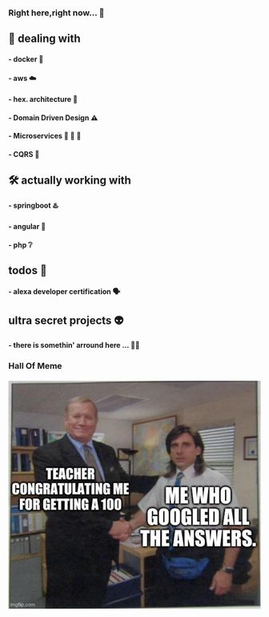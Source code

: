 ### Right here,right now... 🎵

## :book: dealing with 
#### - docker :whale:
#### - aws :cloud:
#### - hex. architecture :large_orange_diamond:
#### - Domain Driven Design :warning:
#### - Microservices :department_store: :department_store: :department_store:
#### - CQRS 🚌

## 🛠️ actually working with

#### - springboot :hotsprings:
#### - angular :triangular_ruler:
#### - php ❔

## todos 🏹
#### - alexa developer certification 🗣️

## ultra secret projects :alien:
#### - there is somethin' arround here ... 👷‍♂️

### Hall Of Meme

#### ![alt text](https://github.com/jmiquis/hallOfMeme/blob/master/53so72.jpg "Logo Title Text 1")





